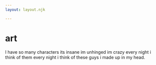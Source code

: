 ```yaml
---
layout: layout.njk

---
```


# art

I have so many characters its insane im unhinged im crazy every night i think of them every night i think of these guys i made up in my head. 